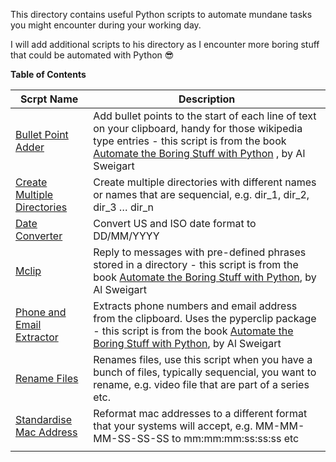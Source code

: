 This directory contains useful Python scripts to automate mundane tasks you might encounter during your working day.

I will add additional scripts to his directory as I encounter more boring stuff that could be automated with Python 😎

**Table of Contents**

| **Scrpt   Name**                                                                                                                           | **Description**                                                                                                                                                                                                                             |
|--------------------------------------------------------------------------------------------------------------------------------------------|---------------------------------------------------------------------------------------------------------------------------------------------------------------------------------------------------------------------------------------------|
| [Bullet Point Adder](https://github.com/g-ung/project-level-up/blob/main/useful_automation_scripts/bullet_point_adder.py)                  | Add bullet points to the start of each line of text on your clipboard, handy for those wikipedia type entries - this script is from the book  [Automate the Boring Stuff with Python](https://automatetheboringstuff.com/) , by Al Sweigart |
| [Create Multiple Directories](https://github.com/g-ung/project-level-up/blob/main/useful_automation_scripts/create_multiple_directoies.py) | Create multiple directories with different names or names that are sequencial, e.g. dir_1, dir_2, dir_3 … dir_n                                                                                                                             |
| [Date Converter](https://github.com/g-ung/project-level-up/blob/main/useful_automation_scripts/date_converter.py)                          | Convert US and ISO date format to DD/MM/YYYY                                                                                                                                                                                                |
| [Mclip](https://github.com/g-ung/project-level-up/blob/main/useful_automation_scripts/mclip.py)                                            | Reply to messages with pre-defined phrases stored in a directory - this script is from the book [Automate the Boring Stuff with Python](https://automatetheboringstuff.com/), by Al Sweigart                                                |
| [Phone and Email Extractor](https://github.com/g-ung/project-level-up/blob/main/useful_automation_scripts/phone_and_email_extractor.py)    | Extracts phone numbers and email address from the clipboard.  Uses the pyperclip package - this script is from the book [Automate the Boring Stuff with Python](https://automatetheboringstuff.com/), by Al Sweigart                        |
| [Rename Files](https://github.com/g-ung/project-level-up/blob/main/useful_automation_scripts/rename_files.py)                              | Renames files, use this script when you have a bunch of files, typically sequencial, you want to rename, e.g. video file that are part of a series etc.                                                                                     |
| [Standardise Mac Address](https://github.com/g-ung/project-level-up/blob/main/useful_automation_scripts/standardise_mac_address.py)        | Reformat mac addresses to a different format that your systems will accept, e.g. MM-MM-MM-SS-SS-SS to mm:mm:mm:ss:ss:ss etc                                                                                                                 |
|                                                                                                                                            |                                                                                                                                                                                                                                             |
